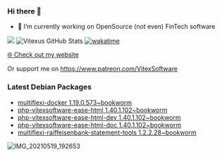 ### Hi there 👋

- 🔭 I’m currently working on OpenSource  (not even) FinTech software

![](https://komarev.com/ghpvc/?username=Vitexus)
![Vitexus GitHub Stats](https://github-readme-stats.vercel.app/api?username=Vitexus&show_icons=true)
[![wakatime](https://wakatime.com/badge/user/5abba9ca-813e-43ac-9b5f-b1cfdf3dc1c7.svg)](https://wakatime.com/@5abba9ca-813e-43ac-9b5f-b1cfdf3dc1c7)

<p><a href="https://vitexsoftware.cz">🌐 Check out my website</a></p>

Or support me on https://www.patreon.com/VitexSoftware

### Latest Debian Packages
<!-- DEBIAN-PACKAGES-LIST:START -->
- [multiflexi-docker 1.19.0.573~bookworm](https://repo.vitexsoftware.com/package.php?package=multiflexi-docker)
- [php-vitexsoftware-ease-html 1.40.1.102~bookworm](https://repo.vitexsoftware.com/package.php?package=php-vitexsoftware-ease-html)
- [php-vitexsoftware-ease-html-dev 1.40.1.102~bookworm](https://repo.vitexsoftware.com/package.php?package=php-vitexsoftware-ease-html-dev)
- [php-vitexsoftware-ease-html-doc 1.40.1.102~bookworm](https://repo.vitexsoftware.com/package.php?package=php-vitexsoftware-ease-html-doc)
- [multiflexi-raiffeisenbank-statement-tools 1.2.2.28~bookworm](https://repo.vitexsoftware.com/package.php?package=multiflexi-raiffeisenbank-statement-tools)
<!-- DEBIAN-PACKAGES-LIST:END -->

![IMG_20210519_192653](https://user-images.githubusercontent.com/2621130/120022731-1bd48900-bfed-11eb-90f9-4f88f560b8b7.jpg)

<!--
**Vitexus/Vitexus** is a ✨ _special_ ✨ repository because its `README.md` (this file) appears on your GitHub profile.

Here are some ideas to get you started:

- 🌱 I’m currently learning ...
- 👯 I’m looking to collaborate on ...
- 🤔 I’m looking for help with ...
- 💬 Ask me about ...
- 📫 How to reach me: ...
- 😄 Pronouns: ...
- ⚡ Fun fact: ...
-->


